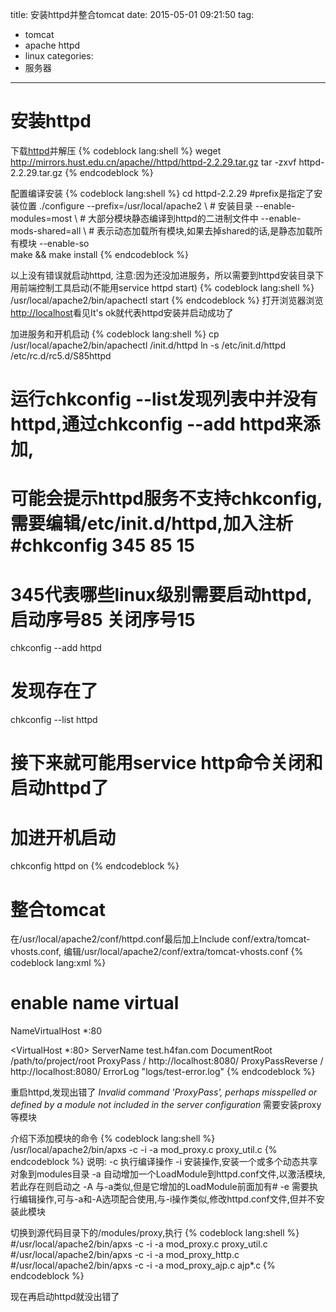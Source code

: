 title: 安装httpd并整合tomcat
date: 2015-05-01 09:21:50
tag:
- tomcat
- apache httpd
- linux
categories:
- 服务器
---

# 安装httpd
下载[httpd](http://httpd.apache.org/)并解压
{% codeblock lang:shell %}
  weget http://mirrors.hust.edu.cn/apache//httpd/httpd-2.2.29.tar.gz
  tar -zxvf httpd-2.2.29.tar.gz
{% endcodeblock %}

<!--more-->

配置编译安装
{% codeblock lang:shell %}
  cd httpd-2.2.29
  #prefix是指定了安装位置
  ./configure --prefix=/usr/local/apache2 \      # 安装目录
  --enable-modules=most \                        # 大部分模块静态编译到httpd的二进制文件中
  --enable-mods-shared=all \                     # 表示动态加载所有模块,如果去掉shared的话,是静态加载所有模块
  --enable-so \
  make && make install
{% endcodeblock %}

以上没有错误就启动httpd, 注意:因为还没加进服务，所以需要到httpd安装目录下用前端控制工具启动(不能用service httpd start)
{% codeblock lang:shell %}
  /usr/local/apache2/bin/apachectl start
{% endcodeblock %}
打开浏览器浏览[http://localhost](http://localhost)看见It's ok就代表httpd安装并启动成功了

加进服务和开机启动
{% codeblock lang:shell %}
  cp /usr/local/apache2/bin/apachectl /init.d/httpd
  ln -s /etc/init.d/httpd /etc/rc.d/rc5.d/S85httpd
  # 运行chkconfig --list发现列表中并没有httpd,通过chkconfig --add httpd来添加,
  # 可能会提示httpd服务不支持chkconfig,需要编辑/etc/init.d/httpd,加入注析#chkconfig 345 85 15
  # 345代表哪些linux级别需要启动httpd,启动序号85 关闭序号15
  chkconfig --add httpd
  # 发现存在了
  chkconfig --list httpd
  # 接下来就可能用service http命令关闭和启动httpd了

  # 加进开机启动
  chkconfig httpd on
{% endcodeblock %}

# 整合tomcat
在/usr/local/apache2/conf/httpd.conf最后加上Include conf/extra/tomcat-vhosts.conf,
编辑/usr/local/apache2/conf/extra/tomcat-vhosts.conf
{% codeblock lang:xml %}
# enable name virtual
NameVirtualHost *:80

<VirtualHost *:80>
  ServerName test.h4fan.com
  DocumentRoot /path/to/project/root
  ProxyPass / http://localhost:8080/
  ProxyPassReverse / http://localhost:8080/
  ErrorLog "logs/test-error.log"
</VirtualHost>
{% endcodeblock %}

重启httpd,发现出错了
*Invalid command 'ProxyPass', perhaps misspelled or defined by a module not included in the server configuration*
需要安装proxy等模块

介绍下添加模块的命令
{% codeblock lang:shell %}
/usr/local/apache2/bin/apxs -c -i -a mod_proxy.c proxy_util.c
{% endcodeblock %}
说明:
-c 执行编译操作
-i 安装操作,安装一个或多个动态共享对象到modules目录
-a 自动增加一个LoadModule到httpd.conf文件,以激活模块,若此存在则启动之
-A 与-a类似,但是它增加的LoadModule前面加有#
-e 需要执行编辑操作,可与-a和-A选项配合使用,与-i操作类似,修改httpd.conf文件,但并不安装此模块

切换到源代码目录下的/modules/proxy,执行
{% codeblock lang:shell %}
#/usr/local/apache2/bin/apxs -c -i -a mod_proxy.c proxy_util.c
#/usr/local/apache2/bin/apxs -c -i -a mod_proxy_http.c
#/usr/local/apache2/bin/apxs -c -i -a mod_proxy_ajp.c ajp*.c
{% endcodeblock %}

现在再启动httpd就没出错了

